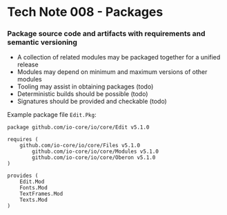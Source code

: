 # Tech Note 008 - Packages
### Package source code and artifacts with requirements and semantic versioning

* A collection of related modules may be packaged together for a unified release
* Modules may depend on minimum and maximum versions of other modules
* Tooling may assist in obtaining packages (todo)
* Deterministic builds should be possible (todo)
* Signatures should be provided and checkable (todo)

Example package file `Edit.Pkg`:

```
package github.com/io-core/io/core/Edit v5.1.0

requires (
	github.com/io-core/io/core/Files v5.1.0
        github.com/io-core/io/core/Modules v5.1.0
        github.com/io-core/io/core/Oberon v5.1.0
)

provides (
	Edit.Mod
	Fonts.Mod
	TextFrames.Mod
	Texts.Mod
)
```


